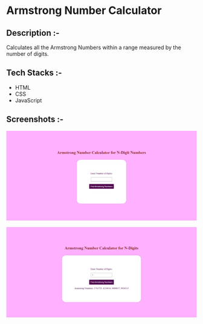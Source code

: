 # Armstrong Number Calculator

## Description :-

Calculates all the Armstrong Numbers within a range measured by the number of digits.

## Tech Stacks :-

- HTML
- CSS
- JavaScript


## Screenshots :-

![Image1](screenshot1.png)

![Image2](screenshot2.png)
